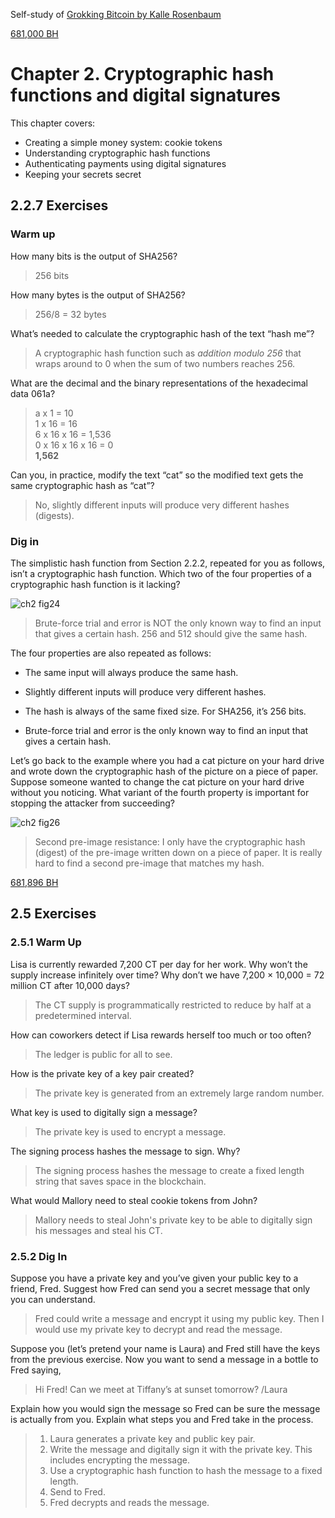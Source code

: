 Self-study of [Grokking Bitcoin by Kalle Rosenbaum](https://rosenbaum.se/book/grokking-bitcoin.html#ch02)

[681,000 BH](https://blockstream.info/block/00000000000000000001b9e7f67b9cd2572d6f01d189bcef4c93cb4570bf1ee7)

# Chapter 2. Cryptographic hash functions and digital signatures

This chapter covers:
  * Creating a simple money system: cookie tokens
  * Understanding cryptographic hash functions
  * Authenticating payments using digital signatures
  * Keeping your secrets secret

## 2.2.7 Exercises

### Warm up

How many bits is the output of SHA256?
> 256 bits

How many bytes is the output of SHA256?
> 256/8 = 32 bytes

What’s needed to calculate the cryptographic hash of the text “hash me”?
> A cryptographic hash function such as *addition modulo 256* that wraps around to 0 when the sum of two numbers reaches 256.

What are the decimal and the binary representations of the hexadecimal data 061a?
> a x 1 = 10\
> 1 x 16 = 16\
> 6 x 16 x 16 = 1,536\
> 0 x 16 x 16 x 16 = 0\
> **1,562**

Can you, in practice, modify the text “cat” so the modified text gets the same cryptographic hash as “cat”?
> No, slightly different inputs will produce very different hashes (digests).

### Dig in

The simplistic hash function from Section 2.2.2, repeated for you as follows, isn’t a cryptographic hash function. Which two of the four properties of a cryptographic hash function is it lacking?

![ch2 fig24](https://github.com/thechipexpert/bitcoin/blob/main/images/ch02-fig24.svg)

> Brute-force trial and error is NOT the only known way to find an input that gives a certain hash. 256 and 512 should give the same hash.

The four properties are also repeated as follows:

* The same input will always produce the same hash.

* Slightly different inputs will produce very different hashes.

* The hash is always of the same fixed size. For SHA256, it’s 256 bits.

* Brute-force trial and error is the only known way to find an input that gives a certain hash.

Let’s go back to the example where you had a cat picture on your hard drive and wrote down the cryptographic hash of the picture on a piece of paper. Suppose someone wanted to change the cat picture on your hard drive without you noticing. What variant of the fourth property is important for stopping the attacker from succeeding?

![ch2 fig26](https://github.com/thechipexpert/bitcoin/blob/main/images/ch02-fig26.svg)

> Second pre-image resistance: I only have the cryptographic hash (digest) of the pre-image written down on a piece of paper.  It is really hard to find a second pre-image that matches my hash.

[681,896 BH](https://blockstream.info/block/00000000000000000003828302c6ca30275f680e9b3c4faf34d9dfa1e132c0aa)

## 2.5 Exercises

### 2.5.1 Warm Up

Lisa is currently rewarded 7,200 CT per day for her work. Why won’t the supply increase infinitely over time? Why don’t we have 7,200 × 10,000 = 72 million CT after 10,000 days?
> The CT supply is programmatically restricted to reduce by half at a predetermined interval.

How can coworkers detect if Lisa rewards herself too much or too often?
> The ledger is public for all to see.

How is the private key of a key pair created?
> The private key is generated from an extremely large random number.

What key is used to digitally sign a message?
> The private key is used to encrypt a message.

The signing process hashes the message to sign. Why?
> The signing process hashes the message to create a fixed length string that saves space in the blockchain.

What would Mallory need to steal cookie tokens from John?
> Mallory needs to steal John's private key to be able to digitally sign his messages and steal his CT.

### 2.5.2 Dig In

Suppose you have a private key and you’ve given your public key to a friend, Fred. Suggest how Fred can send you a secret message that only you can understand.
> Fred could write a message and encrypt it using my public key.  Then I would use my private key to decrypt and read the message.

Suppose you (let’s pretend your name is Laura) and Fred still have the keys from the previous exercise. Now you want to send a message in a bottle to Fred saying,

> Hi Fred! Can we meet at Tiffany’s at sunset tomorrow? /Laura

Explain how you would sign the message so Fred can be sure the message is actually from you. Explain what steps you and Fred take in the process.

> 1. Laura generates a private key and public key pair.
> 2. Write the message and digitally sign it with the private key.  This includes encrypting the message.
> 3. Use a cryptographic hash function to hash the message to a fixed length.
> 4. Send to Fred.
> 5. Fred decrypts and reads the message.

